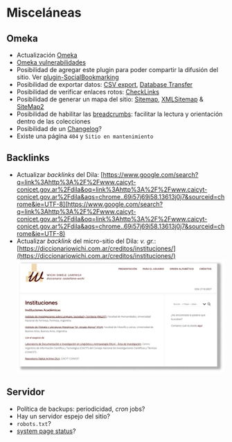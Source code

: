 # Misceláneas #
## Omeka ##
* Actualización [Omeka](https://omeka.org/classic/docs/Installation/Upgrading/)
* [Omeka vulnerabilidades](https://www.cvedetails.com/vulnerability-list/vendor_id-13565/product_id-28202/Omeka-Omeka.html)
* Posibilidad de agregar este plugin para poder compartir la difusión del sitio. Ver [plugin-SocialBookmarking](https://github.com/omeka/plugin-SocialBookmarking)
* Posibilidad de exportar datos: [CSV export](https://github.com/utlib/CsvExport), [Database Transfer](https://github.com/iwemuiser/plugin-DatabaseTransfer)
* Posibilidad de verificar enlaces rotos: [CheckLinks](https://github.com/EMAN-Omeka/CheckLinks)
* Posibilidad de generar un mapa del sitio: [Sitemap](https://github.com/BGSU-LITS/omeka-plugin-Sitemap), [XMLSitemap](https://github.com/kevinreiss/Omeka-XMLSitemap) & [SiteMap2](https://github.com/UCSCLibrary/Sitemap)
* Posibilidad de habilitar las [breadcrumbs](https://github.com/omeka/Omeka/blob/master/application/libraries/Zend/View/Helper/Navigation/Breadcrumbs.php): facilitar la lectura y orientación dentro de las colecciones
* Posibilidad de un [Changelog](https://codingpotions.com/changelogs/)?
* Existe una página `404` y `Sitio en mantenimiento`
## Backlinks ##
* Actualizar _backlinks_ del Dila: [https://www.google.com/search?q=link%3Ahttp%3A%2F%2Fwww.caicyt-conicet.gov.ar%2Fdila&oq=link%3Ahttp%3A%2F%2Fwww.caicyt-conicet.gov.ar%2Fdila&aqs=chrome..69i57j69i58.13613j0j7&sourceid=chrome&ie=UTF-8](https://www.google.com/search?q=link%3Ahttp%3A%2F%2Fwww.caicyt-conicet.gov.ar%2Fdila&oq=link%3Ahttp%3A%2F%2Fwww.caicyt-conicet.gov.ar%2Fdila&aqs=chrome..69i57j69i58.13613j0j7&sourceid=chrome&ie=UTF-8)
* Actualizar _backlink_ del micro-sitio del Dila: _v. gr._: [https://diccionariowichi.com.ar/creditos/instituciones/](https://diccionariowichi.com.ar/creditos/instituciones/)
![url](images/wichi.png)
## Servidor ##
* Política de backups: periodicidad, _cron_ jobs?
* Hay un servidor espejo del sitio?
* `robots.txt`?
* [system page status](https://updown.io/p/4isvl)?